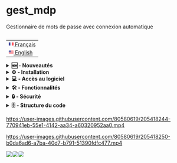 # gest_mdp
Gestionnaire de mots de passe avec connexion automatique

<table align="right">
  <tr><td><a href="README.md"><img src="https://github.com/Th3o-D/Th3o-D/blob/main/images/fr-flag.png" height="13"> Français</a></td></tr>
  <tr><td><a href="README_en.md"><img src="https://github.com/Th3o-D/Th3o-D/blob/main/images/us-flag.png" height="13"> English</a></td></tr>
</table>

<details>
<summary><b> 🆕 - Nouveautés</b></summary><br>

### Dernière mise à jour 🔥

Nouvelle de technique pour faire de l'autocomplétion : le logiciel
utilise maintenant une extension pour faire de l'autocomplétion. 
Cette extension communique avec un serveur local géré par l'application.
L'extension détecte les pages de connexion et remplit automatiquement.
Le serveur lui, communique les informations de connexion à l'extension.
Cette nouvelle technique a pour avantage de résoudre de nombreux
problèmes présents auparavant avec Selenium, tels que :
+ l'obligation de lancer le navigateur dans un mode spécial depuis le logiciel
+ l'autocomplétion qui ne fonctionnait que dans le dernier onglet ouvert
+ l'impossibilité d'ouvrir plusieurs instances du navigateur
+ des problèmes de saisie de caractères accentués
+ le refus de certains sites de fonctionner en raison de la détection d'un navigateur en mode robot
+ la gestion manuelle des sites qui mettent du temps à charger avec l'option "long"
+ la boucle infinie en cas de mauvais mot de passe qui faisait le logiciel tenter de se connecter indéfiniment

Avec cette amélioration, tous ces problèmes sont désormais du passé. L'option
"long" étant devenue inutile, elle a été supprimée et remplacée par l'option
"submit". Cette option vous permet de décider site par site si vous voulez
que l'extension soumette automatiquement le formulaire de connexion ou
si cette dernière doit se contenter de remplir les champs.

L'extension est disponible sur le [store firefox](https://addons.mozilla.org/en-US/firefox/addon/gest_mdp/).

### Autres mises à jour 🎉

+ Nombreuses corrections de bugs et amélioration de la stabilité.
+ Nombreuses améliorations de l'interface graphique.
+ Ajouts de raccourcis claviers.
+ Génération automatique de mots de passe lors de changement de paramètres de génération.
+ Changement de l'interface graphique, passage de Tkinter à [CustomTkinter](https://github.com/TomSchimansky/CustomTkinter) :

#### Tkinter (avant) :<br>
<img src="readme_documents/old.png" width="240" height="160"><br>
#### CustomTkinter (après) :<br>
<img src="readme_documents/new.png" width="240" height="160">

</details>

<details>
<summary><b> ‍⚙️ - Installation</b></summary><br>

```bash
git clone https://github.com/Th3o-D/gest_mdp.git
cd gest_mdp
pip install -r requirements.txt
```
Si vous voulez également profiter de la fonctionnalité
de connexion automatique, il faut installer une extension pour
votre navigateur. Pour cela, rendez-vous sur le 
[store firefox](https://addons.mozilla.org/en-US/firefox/addon/gest_mdp/).

Cette extension n'est pour le moment disponible que pour Firefox, 
faites-moi savoir si vous voulez que je la rende disponible pour
Chrome ou tout autre navigateur.

#### Opérations supplémentaires pour Linux
```bash
sudo apt install python3-tk
sudo apt install xclip
sudo apt install wmctrl
```

Ces opérations peuvent être nécessaires sous linux. La première ligne
sert à installer `Tkinter` dans le cas ou l'installation avec pip échoue.
La deuxième ligne sert à installer `xclip`, qui est utilisé pour pouvoir
copier des mots de passe dans le presse-papier. La dernière ligne sert
à installer `wmctrl`, qui est utilisé pour pouvoir voir le nom des fenêtres ouvertes.
Cette fonctionnalité est utilisée pour la récupération des codes de double authentification,
elle vérifie si authy est bien ouvert. Si vous ne comptez pas utiliser cette fonctionnalité,
vous pouvez ignorer cette opération. Notez que je n'ai testé `wmctrl` que
sous Gnome, il est possible que cela ne fonctionne pas
sous d'autres environnements de bureau.

#### Opérations supplémentaires pour Windows
Si vous comptez utiliser la fonctionnalité de récupération des codes de double authentification
et que vous utilisez Authy, vous allez devoir ajouter authy à "PATH", qui est une variable
d'environnement qu'utilise le système pour trouver les exécutables. Authy n'est pas ajouté à "PATH"
par défaut sous windows lors de sin installation et le programme a besoin de savoir
si l'application Authy est installée avant de tenter de récupérer le code. 

Pour ajouter authy à "PATH", vous pouvez utiliser cette commande :
```bash
setx PATH "%PATH%;C:\chemin\vers\dossier\authy"
```

En remplaçant `C:\chemin\vers\dossier\authy` par le chemin vers le dossier de Authy.


</details>

<details>
<summary><b> 💻 - Accès au logiciel</b></summary><br>

### Linux
+ <ins>Option 1 :</ins> Lancer directement le programme depuis un terminal :
`python3 /path/to/gest_mdp/main.py`


+ <ins>Option 2 :</ins> Ajouter les droits d'exécution à `main.py`, puis créer un raccourci clavier contenant la
commande `/path/to/gest_mdp/main.py`


+ <ins>Option 3 :</ins> Utiliser le fichier `gest.desktop` fourni dans le dossier `additional_resources/`.
Il faut donner les droits d'exécution aux fichiers `gest.desktop` et `main.py`. Ensuite, il faut modifier les
chemins dans le fichier `gest.desktop` pour qu'ils correspondent à votre installation. Enfin, il faut copier le fichier
dans le dossier `~/.local/share/applications/`. Cette solution rendra l'application disponible dans la liste de vos
applications.

### Windows
+ <ins>Option 1 :</ins> Lancer directement le programme depuis un terminal :
`python C:\path\to\gest_mdp\main.py`


+ <ins>Option 2 :</ins> Utiliser le fichier `gest.bat` fourni dans le dossier `additional_resources/`.
Il faut modifier les chemins dans le fichier `gest.bat` pour qu'ils correspondent
à votre installation. Vous pouvez ensuite soit utiliser directement ce fichier,
soit créer un raccourci vers ce fichier, ce qui vous permettra de définir une
icône. Une image au bon format, `logo.ico` est également disponible dans le dossier
`additional_resources/`.

</details>

<details>
<summary><b> 🛠 - Fonctionnalités</b></summary><br>

### Ajouter un mot de passe

Vous pouvez stocker des nouveaux mots de passe en cliquant
sur le bouton `Nouveau` ou dans `Options > Données > Nouveau compte`. Seul le nom du compte
et le mot de passe sont obligatoires.

+ La case `Lien` correspond au lien vers la page de connexion si vous souhaitez
mettre en place la connexion automatique pour ce compte
(incluez le lien entier avec https://).

+ La case `prio` permet de définir une priorité pour la connexion automatique
(ex : si vous avez plusieurs comptes Amazon).

+ La case `submit` permet de préciser si vous voulez que le formulaire de connexion
soit soumis automatiquement ou si le logiciel doit seulement remplir les champs.

+ La case `2FA` permet d'indiquer que ce compte possède une double authentification.

+ Les cases en dessous le champ de mot de passe correspondent aux
caractères à inclure ou non dans le mot de passe.

+ La case `no 0OIl` permet d'éviter les caractères similaires (ex : 0 et O).

Si vous ne souhaitez pas un mot de passe aléatoire,
il est possible de le saisir manuellement.

Si vous le mot de passe généré ne vous convient pas,
vous pouvez cliquer sur le bouton `Générer` pour en générer un nouveau.

### Modifier un mot de passe
Pour modifier un mot de passe, cliquez sur le bouton en forme de crayon
à côté du compte que vous souhaitez modifier. La modification suit les
mêmes règles que l'ajout.

### Supprimer un mot de passe
Pour supprimer un mot de passe, cliquez sur le bouton en forme de poubelle
à côté du compte que vous souhaitez supprimer.

### Générer un mot de passe sans l'enregistrer
Si vous souhaitez générer un mot de passe sans l'enregistrer, allez dans
`Options > Générer`. Les paramètres de génération de mot de passe sont
les mêmes que pour l'ajout d'un mot de passe.

### Connexion automatique
N'oubliez pas d'installer l'[extension](https://addons.mozilla.org/en-US/firefox/addon/gest_mdp/)
si vous souhaitez utiliser la connexion automatique.

Vous pouvez ouvrir un site internet en cliquant sur le bouton en forme de globe
à côté du compte que vous souhaitez ouvrir. La connexion automatique fonctionnera
uniquement pour les sites pour lesquels vous avez spécifié un lien de connexion.

Vous pouvez désactiver temporairement la connexion automatique en décochant la case 
`autoconnexion`. Cela aura pour effet d'éteindre le serveur local géré par l'application.

### Double authentification
Si vous avez activé la double authentification pour un compte, l'application
essayera d'ouvrir Authy, de taper le nom du compte et de récupérer le code, pour le
saisir dans votre navigateur par la suite.
Vous devez donc avoir Authy installé et configuré sur votre ordinateur. De plus,
le nom du compte voulu doit être le même nom dans Authy. Vous pouvez
modifier la fonction `get_authy_code` dans `double_auth.py` pour utiliser une autre
application de double authentification (très peu de code est à modifier).

### Préférences
Vous pouvez modifier les préférences depuis `Options > Profil > Modifier Préférences`.
Depuis cette page, vous pouvez décider d'activer ou non par défaut la connexion automatique, d'inclure
par défaut certains types de caractères dans les mots de passe générés, etc.

### Modifier le mot de passe utilisateur
Vous pouvez modifier votre mot de passe depuis `Options > Profil > Sécurité > Modifier le mot de passe utilisateur`.

### Modifier la clé de chiffrement
Vous pouvez chiffrer vos données avec une nouvelle clé de chiffrement depuis `Options > Profil > Sécurité > Changer de clé de chiffrement`.
Cette opération peut prendre du temps étant donné qu'elle nécessite la réécriture de toutes les
données (déchiffrement avec l'ancienne clé de chiffrement, chiffrement avec la nouvelle clé).
Attendez-vous à une attente de quelques secondes pour une centaine de comptes.

### Supprimer toutes les données
Vous pouvez supprimer toutes les données depuis `Options > Profil > Sécurité > Supprimer toutes les données`.

### Copier un mot de passe ou un nom d'utilisateur
Vous pouvez copier un mot de passe ou un nom d'utilisateur dans le presse-papier
en cliquant sur le bouton en forme de presse-papier à côté du compte.

### Voir un mot de passe
Vous pouvez voir un mot de passe en cliquant sur le bouton en forme d'œil
à côté du mot de passe.

### Chercher un compte
Pour chercher un compte, tapez le nom du compte recherché dans la barre de
recherche.

### Exporter les données
Toutes vos données sont stockées dans le dossier `.data/` du répertoire
de l'application. Vous pouvez donc les exporter en copiant ce dossier.
Dans ce dossier, les fichiers `master_password.txt`, `salt.txt`, `store.txt` et
`preferences.txt` contiennent respectivement votre clé de chiffrement chiffrée, votre salt,
vos données chiffrées et vos préférences.

Vous pouvez même synchroniser vos données sur plusieurs appareils,
pour cela, il faut que vous ayez installé l'application sur tous les
appareils que vous souhaitez synchroniser. Pour ce qui est des données, vous
pouvez synchroniser le dossier `.data/` sur un service de stockage entre
vos différents appareils.

Vous pouvez également récupérer vos données en clair au format JSON depuis
`Options > Données > Exporter les données`. Attention, le fichier produit contiendra
toutes vos données non chiffrées.

### Importer les données
Vous pouvez importer des données depuis `Options > Données > Importer des données`.
Le fichier doit être au format JSON et avoir été produit par l'application,
si les données ne sont pas au bon format, l'application ignore le fichier.

Si un compte avec le même nom existe déjà, l'application vous laisse le choix
d'écraser la version déjà existante, d'ignorer la version en cours d'importation,
ou de renommer la version en cours d'importation. Si vous choisissez une des
deux premières options, vous avez la possibilité d'appliquer le même choix
pour tous les autres comptes qui suivent. Si durant l'import vous ouvrez une
autre fenêtre de l'application, appuyer sur `Annuler` ou alors fermez la
boîte de dialogue, l'importation dans son entièreté sera annulée.

### Connexion persistante
Sous Linux, la connexion au logiciel sera persistante, vous n'aurez pas besoin
de vous reconnecter à chaque fois que vous lancerez l'application, mais uniquement
au premier lancement après un redémarrage de l'ordinateur. Vous tout de même
choisir de vérouiller l'application en vous déconnectant depuis `Options > Se déconnecter`.

</details>

<details><summary><b> 🔒 - Sécurité</b></summary><br>

La sécurité des données suit les mêmes principes que beaucoup d'autres logiciels similaires.
On dérive le mot de passe de l'utilisateur (avec un salt) avec une fonction
coûtant beaucoup de temps (PBKDF2-HMAC-SHA256 avec 1M d'itérations) pour obtenir une clé de chiffrement, une clé "dérivée".
(Voir [recommandation officielle](https://cryptography.io/en/latest/fernet/#using-passwords-with-fernet)
du module `cryptography`).

Cette clé pourrait être directement utilisée pour chiffrer les données,
mais cela aurait pour conséquence de devoir déchiffrer et rechiffrer toutes les données
à chaque fois que l'utilisateur change son mot de passe. Pour éviter cela, on utilise comme clé
de chiffrement une clé aléatoire générée par le module `cryptography` et on la chiffre avec la clé "dérivée".

Les fonctions liées à la sécurité sont implémentées dans le fichier [security.py](./security.py).

La puissance des ordinateurs est amenée à augmenter dans les années à venir,
la fonction de dérivation du mot de passe pourrait donc devoir être modifiée.
Voici différentes approches qui pourraient être amenées à être utilisées dans le futur
si cela devient nécessaire :
+ PBKDF2-HMAC avec SHA512 au lieu de SHA256
+ Augmentation du nombre d'itérations
+ Utilisation d'une fonction de dérivation différente (scrypt, argon2, bcrypt, etc.) en fonction de celle qui
sera jugée la plus sécurisée à ce moment-là
</details>

<details>
<summary><b> 🗄️ - Structure du code</b></summary><br>

. \
├── 📄 [LICENSE](./LICENSE) \
├── 📄 [README.md](./README.md) \
├── 📄 [README_en.md](./README_en.md) \
├── 📄 [main.py](./main.py) \
├── 📄 [gest.py](./gest.py) \
├── 📄 [control.py](./control.py) \
├── 📄 [double_auth.py](./double_auth.py) \
├── 📄 [fonctions.py](./fonctions.py) \
├── 📄 [requirements.txt](./requirements.txt) \
├── 📄 [scroll.py](./scroll.py) \
├── 📄 [security.py](./security.py) \
├── 📄 [server.py](./server.py) \
├── 📁 [.data](./.data) \
│&nbsp;&nbsp;&nbsp;&nbsp;&nbsp;&nbsp;&nbsp;&nbsp;├── 📄 [master_password.txt](./.data/master_password.txt) \
│&nbsp;&nbsp;&nbsp;&nbsp;&nbsp;&nbsp;&nbsp;&nbsp;├── 📄 [preferences.txt](./.data/preferences.txt) \
│&nbsp;&nbsp;&nbsp;&nbsp;&nbsp;&nbsp;&nbsp;&nbsp;├── 📄 [salt.txt](./.data/salt.txt) \
│&nbsp;&nbsp;&nbsp;&nbsp;&nbsp;&nbsp;&nbsp;&nbsp;└── 📄 [store.txt](./.data/store.txt) \
├── 📁 [additional_resources](./additional_resources) \
│&nbsp;&nbsp;&nbsp;&nbsp;&nbsp;&nbsp;&nbsp;&nbsp;├── 📄 [gest.bat](./additional_resources/gest.bat) \
│&nbsp;&nbsp;&nbsp;&nbsp;&nbsp;&nbsp;&nbsp;&nbsp;└── 📄 [gest.desktop](./additional_resources/gest.desktop) \
│&nbsp;&nbsp;&nbsp;&nbsp;&nbsp;&nbsp;&nbsp;&nbsp;└── 📄 [logo.ico](./additional_resources/logo.ico) \
└── 📁 [images](./images) \
&nbsp;&nbsp;&nbsp;&nbsp;&nbsp;&nbsp;&nbsp;&nbsp;&nbsp;&nbsp;&nbsp;&nbsp;├── 📄 [arial.ttf](./images/arial.ttf) \
&nbsp;&nbsp;&nbsp;&nbsp;&nbsp;&nbsp;&nbsp;&nbsp;&nbsp;&nbsp;&nbsp;&nbsp;├── 📄 [copier.png](./images/copier.png) \
&nbsp;&nbsp;&nbsp;&nbsp;&nbsp;&nbsp;&nbsp;&nbsp;&nbsp;&nbsp;&nbsp;&nbsp;├── 📄 [copier_disabled.png](./images/copier_disabled.png) \
&nbsp;&nbsp;&nbsp;&nbsp;&nbsp;&nbsp;&nbsp;&nbsp;&nbsp;&nbsp;&nbsp;&nbsp;├── 📄 [crayon.png](./images/crayon.png) \
&nbsp;&nbsp;&nbsp;&nbsp;&nbsp;&nbsp;&nbsp;&nbsp;&nbsp;&nbsp;&nbsp;&nbsp;├── 📄 [oeil.png](./images/oeil.png) \
&nbsp;&nbsp;&nbsp;&nbsp;&nbsp;&nbsp;&nbsp;&nbsp;&nbsp;&nbsp;&nbsp;&nbsp;├── 📄 [oeil_a.png](./images/oeil_a.png) \
&nbsp;&nbsp;&nbsp;&nbsp;&nbsp;&nbsp;&nbsp;&nbsp;&nbsp;&nbsp;&nbsp;&nbsp;├── 📄 [oeil_disabled.png](./images/oeil_disabled.png) \
&nbsp;&nbsp;&nbsp;&nbsp;&nbsp;&nbsp;&nbsp;&nbsp;&nbsp;&nbsp;&nbsp;&nbsp;├── 📄 [poubelle.png](./images/poubelle.png) \
&nbsp;&nbsp;&nbsp;&nbsp;&nbsp;&nbsp;&nbsp;&nbsp;&nbsp;&nbsp;&nbsp;&nbsp;├── 📄 [web.png](./images/web.png) \
&nbsp;&nbsp;&nbsp;&nbsp;&nbsp;&nbsp;&nbsp;&nbsp;&nbsp;&nbsp;&nbsp;&nbsp;└── 📄 [web_disabled.png](./images/web_disabled.png)

</details>



https://user-images.githubusercontent.com/80580619/205418244-770941eb-55e1-4142-aa34-a60320952aa0.mp4

https://user-images.githubusercontent.com/80580619/205418250-b0da6ad6-a7ba-40d7-b791-51390fdfc477.mp4


<div align="right" style="display: flex">
    <img src="https://visitor-badge.glitch.me/badge?page_id=Th3o-D/gest_mdp&left_color=gray&right_color=blue" height="20"/>
    <a href="https://github.com/Th3o-D" alt="https://github.com/Th3o-D"><img height="20" style="border-radius: 5px" src="https://img.shields.io/static/v1?style=for-the-badge&label=CREE%20PAR&message=Th3o-D&color=1182c2"></a>
    <a href="LICENSE" alt="licence"><img style="border-radius: 5px" height="20" src="https://img.shields.io/static/v1?style=for-the-badge&label=LICENSE&message=GNU+GPL+V3&color=1182c2"></a>
</div>
